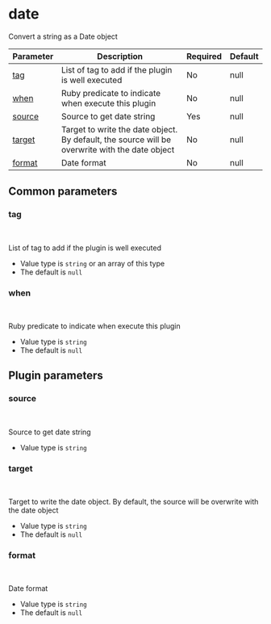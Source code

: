 # date <Badge type='tip' text='community' vertical='top' />

Convert a string as a Date object

| Parameter | Description | Required | Default |
|---|---|---|---|
| [tag](#tag) | List of tag to add if the plugin is well executed | No | null
| [when](#when) | Ruby predicate to indicate when execute this plugin | No | null
| [source](#source) | Source to get date string | Yes | null
| [target](#target) | Target to write the date object. By default, the source will be overwrite with the date object | No | null
| [format](#format) | Date format | No | null

## Common parameters
### tag
<br/>
<Badge type=warning text=optional vertical=bottom />

List of tag to add if the plugin is well executed
- Value type is `string` or an array of this type
- The default is `null`

### when
<br/>
<Badge type=warning text=optional vertical=bottom />

Ruby predicate to indicate when execute this plugin
- Value type is `string`
- The default is `null`

## Plugin parameters
### source
<br/>
<Badge type=tip text=required vertical=bottom />

Source to get date string
- Value type is `string`

### target
<br/>
<Badge type=warning text=optional vertical=bottom />

Target to write the date object. By default, the source will be overwrite with the date object
- Value type is `string`
- The default is `null`

### format
<br/>
<Badge type=warning text=optional vertical=bottom />

Date format
- Value type is `string`
- The default is `null`

